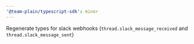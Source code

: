 ```yaml
---
'@team-plain/typescript-sdk': minor
---
```


Regenerate types for slack webhooks (`thread.slack_message_received` and `thread.slack_message_sent`)
